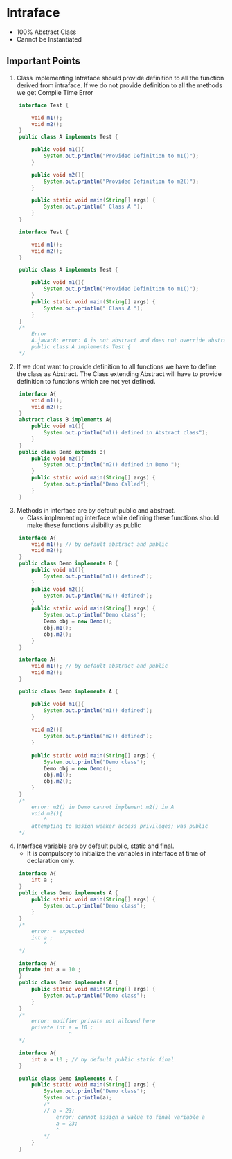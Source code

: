# Intraface

* 100% Abstract Class
* Cannot be Instantiated

## Important Points

1. Class implementing Intraface should provide definition to all the function derived from intraface. If we do not provide definition to all the methods we get Compile Time Error

```java
    interface Test {

        void m1();
        void m2();    
    }
    public class A implements Test {

        public void m1(){
            System.out.println("Provided Definition to m1()");
        }

        public void m2(){
            System.out.println("Provided Definition to m2()");    
        }

        public static void main(String[] args) {
            System.out.println(" Class A ");
        }
    }
```
```java
    interface Test {

        void m1();
        void m2();    
    }

    public class A implements Test {

        public void m1(){
            System.out.println("Provided Definition to m1()");
        }
        public static void main(String[] args) {
            System.out.println(" Class A ");
        }
    }
    /*
        Error
        A.java:8: error: A is not abstract and does not override abstract method m2() in Test
        public class A implements Test {
    */
```
2. If we dont want to provide definition to all functions we have to define the class as Abstract.
The Class extending Abstract will have to provide definition to functions which are not yet defined.
```java
    interface A{
        void m1();
        void m2();
    }
    abstract class B implements A{
        public void m1(){
            System.out.println("m1() defined in Abstract class");
        }
    }
    public class Demo extends B{
        public void m2(){
            System.out.println("m2() defined in Demo ");
        }
        public static void main(String[] args) {
            System.out.println("Demo Called");
        }
    } 
```

3. Methods in interface are by default public and abstract.
    * Class implementing interface while defining these functions should make these functions visibility as public

```java
    interface A{
        void m1(); // by default abstract and public
        void m2();
    }
    public class Demo implements B {
        public void m1(){
            System.out.println("m1() defined");
        }
        public void m2(){
            System.out.println("m2() defined");
        }
        public static void main(String[] args) {
            System.out.println("Demo class");
            Demo obj = new Demo();
            obj.m1();
            obj.m2();
        }
    }
```

```java
    interface A{
        void m1(); // by default abstract and public
        void m2();
    }

    public class Demo implements A {

        public void m1(){
            System.out.println("m1() defined");
        }
        
        void m2(){
            System.out.println("m2() defined");
        }
        
        public static void main(String[] args) {
            System.out.println("Demo class");
            Demo obj = new Demo();
            obj.m1();
            obj.m2();
        }
    }
    /*
        error: m2() in Demo cannot implement m2() in A
        void m2(){
            ^
        attempting to assign weaker access privileges; was public
    */
```
4. Interface variable are by default public, static and final.
    * It is compulsory to initialize the variables in interface at time of declaration only.
```java
    interface A{
        int a ;
    }
    public class Demo implements A {
        public static void main(String[] args) {
            System.out.println("Demo class");
        }
    }
    /*
        error: = expected
        int a ;
            ^
    */
```
```java
    interface A{
    private int a = 10 ;
    }
    public class Demo implements A {
        public static void main(String[] args) {
            System.out.println("Demo class");
        }
    }
    /*
        error: modifier private not allowed here
        private int a = 10 ;
                    ^
    */
```
```java
    interface A{
        int a = 10 ; // by default public static final
    }

    public class Demo implements A {
        public static void main(String[] args) {
            System.out.println("Demo class");
            System.out.println(a);
            /*
            // a = 23; 
                error: cannot assign a value to final variable a
                a = 23;
                ^  
            */
        }
    }
```
